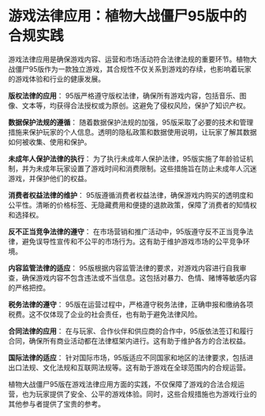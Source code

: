 # 游戏法律应用：植物大战僵尸95版中的合规实践

游戏法律应用是确保游戏内容、运营和市场活动符合法律法规的重要环节。植物大战僵尸95版作为一款独立游戏，其合规性不仅关系到游戏的存续，也影响着玩家的游戏体验和行业的健康发展。

**版权法律的应用**：
95版严格遵守版权法律，确保所有游戏内容，包括音乐、图像、文本等，均获得合法授权或为原创。这避免了侵权风险，保护了知识产权。

**数据保护法规的遵循**：
随着数据保护法规的加强，95版采取了必要的技术和管理措施来保护玩家的个人信息。透明的隐私政策和数据使用说明，让玩家了解其数据如何被收集、使用和保护。

**未成年人保护法律的执行**：
为了执行未成年人保护法律，95版实施了年龄验证机制，并为未成年玩家设置了游戏时间和消费限制。这些措施旨在防止未成年人沉迷游戏，并保护他们的权益。

**消费者权益法律的维护**：
95版遵循消费者权益法律，确保游戏内购买的透明度和公平性。清晰的价格标签、无隐藏费用和便捷的退款政策，保障了消费者的知情权和选择权。

**反不正当竞争法律的遵守**：
在市场营销和推广活动中，95版遵守反不正当竞争法律，避免误导性宣传和不公平的市场行为。这有助于维护游戏市场的公平竞争环境。

**内容监管法律的适应**：
95版根据内容监管法律的要求，对游戏内容进行自我审查，确保游戏内容不包含违法或不当信息。这包括对暴力、色情、赌博等敏感内容的严格把控。

**税务法律的遵守**：
95版在运营过程中，严格遵守税务法律，正确申报和缴纳各项税费。这不仅体现了企业的社会责任，也有助于避免法律风险。

**合同法律的应用**：
在与玩家、合作伙伴和供应商的合作中，95版依法签订和履行合同，确保所有商业活动都在法律框架内进行。这有助于维护各方的合法权益。

**国际法律的适应**：
针对国际市场，95版适应不同国家和地区的法律要求，包括进出口法规、文化法规和互联网法规等。这有助于游戏在全球范围内的合规运营。

植物大战僵尸95版在游戏法律应用方面的实践，不仅保障了游戏的合法合规运营，也为玩家提供了安全、公平的游戏体验。同时，这些合规措施也为游戏行业的其他参与者提供了宝贵的参考。